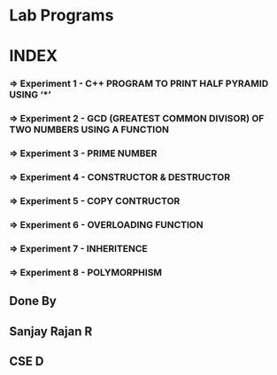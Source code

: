 # Lab Programs
# INDEX
### => Experiment 1 - C++ PROGRAM TO PRINT HALF PYRAMID USING ‘*’
### => Experiment 2 - GCD (GREATEST COMMON DIVISOR) OF TWO NUMBERS USING A FUNCTION 
### => Experiment 3 - PRIME NUMBER
### => Experiment 4 - CONSTRUCTOR & DESTRUCTOR
### => Experiment 5 - COPY CONTRUCTOR
### => Experiment 6 - OVERLOADING FUNCTION
### => Experiment 7 - INHERITENCE
### => Experiment 8 - POLYMORPHISM

## Done By 
## Sanjay Rajan R
## CSE D
